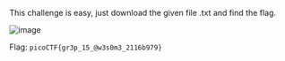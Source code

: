 This challenge is easy, just download the given file .txt and find the flag.

![image](https://user-images.githubusercontent.com/101840614/158915509-92c2b477-815d-47a5-b4ce-3d88cb34bb8e.png)

Flag: ```picoCTF{gr3p_15_@w3s0m3_2116b979}```
